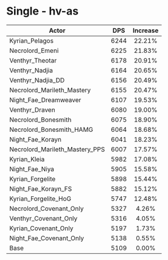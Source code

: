 # Single - hv-as
| Actor | DPS | Increase |
|---|:---:|:---:|
|Kyrian_Pelagos|6244|22.21%|
|Necrolord_Emeni|6225|21.83%|
|Venthyr_Theotar|6178|20.91%|
|Venthyr_Nadjia|6164|20.65%|
|Venthyr_Nadjia_DD|6156|20.49%|
|Necrolord_Marileth_Mastery|6155|20.47%|
|Night_Fae_Dreamweaver|6107|19.53%|
|Venthyr_Draven|6080|19.00%|
|Necrolord_Bonesmith|6075|18.90%|
|Necrolord_Bonesmith_HAMG|6064|18.68%|
|Night_Fae_Korayn|6041|18.23%|
|Necrolord_Marileth_Mastery_PPS|6007|17.57%|
|Kyrian_Kleia|5982|17.08%|
|Night_Fae_Niya|5905|15.58%|
|Kyrian_Forgelite|5898|15.44%|
|Night_Fae_Korayn_FS|5882|15.12%|
|Kyrian_Forgelite_HoG|5747|12.48%|
|Necrolord_Covenant_Only|5327|4.26%|
|Venthyr_Covenant_Only|5316|4.05%|
|Kyrian_Covenant_Only|5197|1.73%|
|Night_Fae_Covenant_Only|5138|0.55%|
|Base|5109|0.00%|
